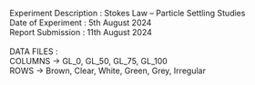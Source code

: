 Experiment Description : Stokes Law – Particle Settling Studies
</br>
Date of Experiment     : 5th August 2024
</br>
Report Submission      : 11th August 2024
</br>
</br>
DATA FILES :
</br>
COLUMNS -> GL_0, GL_50, GL_75, GL_100
</br>
ROWS -> Brown, Clear, White, Green, Grey, Irregular
